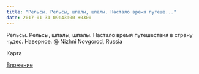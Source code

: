```yaml
---
title: "Рельсы. Рельсы, шпалы, шпалы. Настало время путеше..."
date: 2017-01-31 09:43:00 +0300
---
```


Рельсы. Рельсы, шпалы, шпалы. Настало время путешествия в страну чудес. Наверное. @ Nizhni Novgorod, Russia

Карта

[Вложение](/assets/vk_photos/2/_lMGT3rR_ts.jpg)
